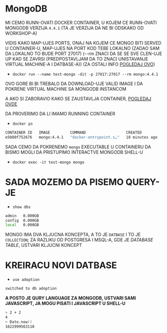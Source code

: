 # MongoDB

MI CEMO RUNN-OVATI DOCKER CONTAINER, U KOJEM CE RUNN-OVATI MONGODB VERZIJA `4.4.1` (TA JE VERZIJA DA NE BI ODSKAKO OD WORKSHOP-A)

VIDIS KAKO MAP-UJES PORTS, ONAJ NA KOJEM CE MONGO BITI SERVED U CONTAINER-U, MAP-UJES NA PORT KOD TEBE LOKALNO (ZADAO SAM DA LOKALNO TO BUDE PORT 27017) (--rm ZNACI DA SE SE SVE CLEN-UJE UP KAD SE ZAVRSI (PREDPOSTAVLJAM DA TO ZNACI UNISTAVANJE VIRTUAL MACHINE-A I DATBASE-A)) (ZA OSTALI INFO [POGLEDAJ OVO](https://docs.docker.com/engine/reference/commandline/run/))

- `docker run --name test-mongo -dit -p 27017:27017 --rm mongo:4.4.1`

OVO GORE BI BI TREBALO DA DOWNLOAD-UJE VALID IMAGE I DA POKRENE VIRTUAL MACHINE SA MONGODB INSTANCOM

A AKO SI ZABORAVIO KAKO SE ZAUSTAVLJA CONTAINER, [POGLEDAJ OVDE](https://github.com/Rade58/exploring_docker/tree/2_4_STOPPING_CONTAINERS)

DA PROVERIMO DA LI IMAMO RUNNING CONTAINER

- `docker ps`

```zsh
CONTAINER ID   IMAGE         COMMAND                  CREATED          STATUS          PORTS                                           NAMES
e5080f752676   mongo:4.4.1   "docker-entrypoint.s…"   18 minutes ago   Up 18 minutes   0.0.0.0:27017->27017/tcp, :::27017->27017/tcp   test-mongo
```

SADA CEMO DA POKRENEMO `mongo` EXECUTABLE U CONTAINERU DA BISMO MOGLI DA PRISTUPIMO INTERACTVE MONGODB SHELL-U

- `docker exec -it test-mongo mongo`

# SADA MOZEMO DA PISEMO QUERY-JE

- `show dbs`

```zsh
admin   0.000GB
config  0.000GB
local   0.000GB
```

MONGO IMA DVA KLJUCNA KONCEPTA, A TO JE `DATBASE` I TO JE `COLLECTION`; ZA RAZLIKU OD POSTGRESA I MSQL-A, GDE JE *DATABASE TABLE*, USTVARI KLJUCNI KONCEPT

# KREIRACU NOVI DATBASE

- `use adoption`

```zsh
switched to db adoption
```

**A POSTO JE QURY LANGUAGE ZA MONGODB, USTVARI SAMI JAVASCRIPT, JA MOGU PISATI I JAVASCRIPT U SHELL-U**

```zsh
> 2 + 2
4
> Date.now()
1622999563118
```